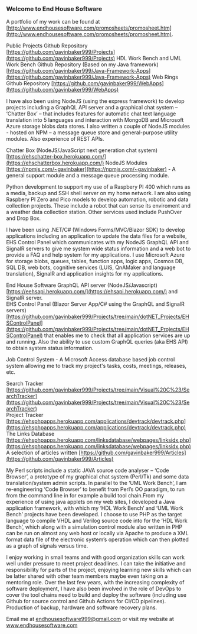 ### Welcome to End House Software

A portfolio of my work can be found at [http://www.endhousesoftware.com/promosheets/promosheet.htm](http://www.endhousesoftware.com/promosheets/promosheet.htm).

Public Projects Github Repository [https://github.com/gavinbaker999/Projects](https://github.com/gavinbaker999/Projects)
HDL Work Bench and UML Work Bench Github Repository (Based on my Java framework) [https://github.com/gavinbaker999/Java-Framework-Apps](https://github.com/gavinbaker999/Java-Framework-Apps)
Web Rings Github Repository [https://github.com/gavinbaker999/WebApps](https://github.com/gavinbaker999/WebApps)

I have also been using NodeJS (using the express framework) to develop projects including a GraphQL API server and a graphical chat system – ‘Chatter Box’ – that includes features for automatic chat text language translation into 5 languages and interaction with MongoDB and Microsoft Azure storage blobs data stores. I also written a couple of NodeJS modules - hosted on NPM – a message queue store and general-purpose utility modules. Also experience of REST APIs.

Chatter Box (NodeJS/JavaScript next generation chat system) [https://ehschatter-box.herokuapp.com/](https://ehschatterbox.herokuapp.com/)
NodeJS Modules [https://npmjs.com/~gavinbaker](https://npmjs.com/~gavinbaker) - A general support module and a message queue processing module.

Python development to support my use of a Raspbery PI 400 which runs as a media, backup and SSH shell server on my home network. I am also using Raspbery PI Zero and Pico models to develop automation, robotic and data collection projects. These include a robot that can sense its enviroment and a weather data collection station. Other services used include PushOver and Drop Box.

I have been using .NET/C# (Windows Forms/MVC/Blazor SDK) to develop applications including an application to update the data files for a website, EHS Control Panel which communicates with my NodeJS GraphQL API and SignalR servers to give me system wide status information and a web bot to provide a FAQ and help system for my applications. I use Microsoft Azure for storage blobs, queues, tables, function apps, logic apps, Cosmos DB, SQL DB, web bots, cognitive services (LUIS, QnAMaker and language translation), SignalR and application insights for my applications.

End House Software GraphQL API server (NodeJS/Javascript) [https://eehsapi.herokuapp.com/](https://ehsapi.herokuapp.com/) and SignalR server.<br>EHS Control Panel (Blazor Server App/C# using the GraphQL and SignalR servers) [https://github.com/gavinbaker999/Projects/tree/main/dotNET_Projects/EHSControlPanel](https://github.com/gavinbaker999/Projects/tree/main/dotNET_Projects/EHSControlPanel) that enables me to check that all application services are up and running. Also the ability to use custom GraphQL queries (aka EHS API) to obtain system status information.

Job Control System - A Microsoft Access database based job control system allowing me to track my project's tasks, costs, meetings, releases, etc.

Search Tracker [https://github.com/gavinbaker999/Projects/tree/main/Visual%20C%23/SearchTracker](https://github.com/gavinbaker999/Projects/tree/main/Visual%20C%23/SearchTracker)<br>
Project Tracker [https://ehsphpapps.herokuapp.com/applications/devtrack/devtrack.php](https://ehsphpapps.herokuapp.com/applications/devtrack/devtrack.php)<br>
The Links Database [https://ehsphpapps.herokuapp.com/linksdatabase/webpages/linksidx.php](https://ehsphpapps.herokuapp.com/linksdatabase/webpages/linksidx.php)<br>
A selection of articles written [https://github.com/gavinbaker999/Articles](https://github.com/gavinbaker999/Articles)

My Perl scripts include a static JAVA source code analyser – ‘Code Browser’, a prototype of my graphical chat system (Perl/Tk) and some data translation/system admin scripts. In parallel to the ‘UML Work Bench’, I am re-engineering ‘Code Browser’ to benefit from Perl’s OO paradigm, to run from the command line in for example a build tool chain.From my experience of using java applets on my web sites, I developed a Java application framework, with which my ‘HDL Work Bench’ and ‘UML Work Bench’ projects have been developed. I choose to use PHP as the target language to compile VHDL and Verilog source code into for the ‘HDL Work Bench’, which along with a simulation control module also written in PHP can be run on almost any web host or locally via Apache to produce a XML format data file of the electronic system’s operation which can then plotted as a graph of signals versus time.

I enjoy working in small teams and with good organization skills can work well under pressure to meet project deadlines. I can take the initiative and responsibility for  parts of the project, enjoying learning new skills which can be latter shared with other team members maybe even taking on a mentoring role. Over the last few years, with the increasing complexity of software deployment, I have also been involved in  the role of DevOps to cover the tool chains need to build and deploy the software (including use Github for source control and Github Actions for CI/CD pipelines). Production of backup, hardware and software recovery plans.

Email me at endhousesoftware999@gmail.com
or visit my website at www.endhousesoftware.com
